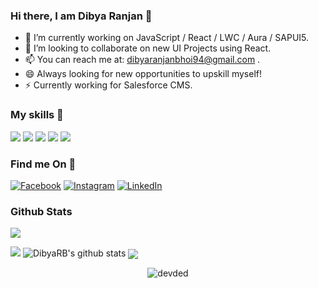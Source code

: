 ### Hi there, I am Dibya Ranjan 👋
- 🔭 I’m currently working on JavaScript / React / LWC / Aura / SAPUI5.
- 👯 I’m looking to collaborate on new UI Projects using React. 
- 📫 You can reach me at: dibyaranjanbhoi94@gmail.com .
- 😄 Always looking for new opportunities to upskill myself!
- ⚡ Currently working for Salesforce CMS.

### My skills 🚀

![](https://img.shields.io/badge/HTML5-E34F26?style=for-the-badge&logo=html5&logoColor=white)
![](https://img.shields.io/badge/JavaScript-F7DF1E?style=for-the-badge&logo=javascript&logoColor=black)
![](https://img.shields.io/badge/CSS3-1572B6?style=for-the-badge&logo=css3&logoColor=white)
![](https://img.shields.io/badge/React-20232A?style=for-the-badge&logo=react&logoColor=61DAFB)
![](https://img.shields.io/badge/SAP-0FAAFF?style=for-the-badge&logo=sap&logoColor=white)
 

### Find me On 💬

[![Facebook](https://img.shields.io/static/v1.svg?label=follow&message=@dibyarb&color=grey&logo=facebook&style=flat&logoColor=white&colorA=blue)](https://www.facebook.com/at.the.edge.of.insanity)  [![Instagram](https://img.shields.io/static/v1.svg?label=follow&message=@dibya.rb&color=grey&logo=instagram&style=flat&logoColor=white&colorA=blue)](https://www.instagram.com/dibya.rb/) [![LinkedIn](https://img.shields.io/static/v1.svg?label=connect&message=@dibya-ranjan-bhoi&color=grey&logo=linkedin&style=flat&logoColor=white&colorA=blue)](https://www.linkedin.com/in/dibya-ranjan-bhoi/) 

### Github Stats

![](https://activity-graph.herokuapp.com/graph?username=DibyaRB&theme=react-dark&hide_border=true&area=true)

<img src="https://github-readme-streak-stats.herokuapp.com/?user=DibyaRB">

<img src="https://github-readme-stats.vercel.app/api?username=DibyaRB&count_private=true&show_icons=true&theme=light" alt="DibyaRB's github stats"/>

<img align="center" src="https://github-readme-stats.vercel.app/api/top-langs/?username=DibyaRB&layout=compact&theme=light"/>


<br>
<p align="center"> <img src="https://komarev.com/ghpvc/?username=DibyaRB" alt="devded" /> </p>


 
 </p>

<!--
**DibyaRB/DibyaRB** is a ✨ _special_ ✨ repository because its `README.md` (this file) appears on your GitHub profile.

Here are some ideas to get you started:

- 🔭 I’m currently working on ...
- 🌱 I’m currently learning ...
- 👯 I’m looking to collaborate on ...
- 🤔 I’m looking for help with ...
- 💬 Ask me about ...
- 📫 How to reach me: ...
- 😄 Pronouns: ...
- ⚡ Fun fact: ...
-->
